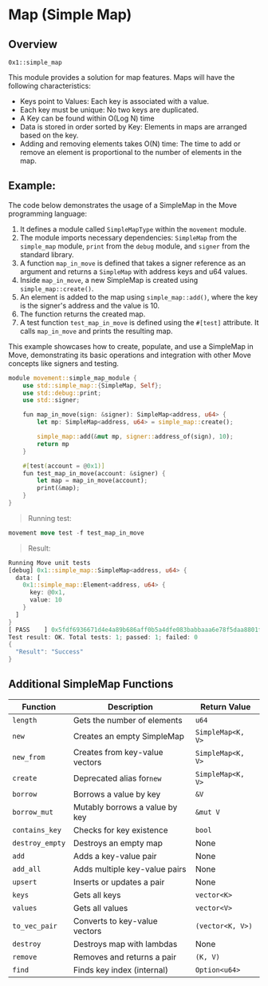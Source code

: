 # Map (Simple Map)

## Overview

`0x1::simple_map`

This module provides a solution for map features. Maps will have the following characteristics:

- Keys point to Values: Each key is associated with a value.
- Each key must be unique: No two keys are duplicated.
- A Key can be found within O(Log N) time
- Data is stored in order sorted by Key: Elements in maps are arranged based on the key.
- Adding and removing elements takes O(N) time: The time to add or remove an element is proportional to the number of elements in the map.

## Example:

The code below demonstrates the usage of a SimpleMap in the Move programming language:

1. It defines a module called `SimpleMapType` within the `movement` module.
2. The module imports necessary dependencies: `SimpleMap` from the `simple_map` module, `print` from the `debug` module, and `signer` from the standard library.
3. A function `map_in_move` is defined that takes a signer reference as an argument and returns a `SimpleMap` with address keys and u64 values.
4. Inside `map_in_move`, a new SimpleMap is created using `simple_map::create()`.
5. An element is added to the map using `simple_map::add()`, where the key is the signer's address and the value is 10.
6. The function returns the created map.
7. A test function `test_map_in_move` is defined using the `#[test]` attribute. It calls `map_in_move` and prints the resulting map.

This example showcases how to create, populate, and use a SimpleMap in Move, demonstrating its basic operations and integration with other Move concepts like signers and testing.

```rust
module movement::simple_map_module {
    use std::simple_map::{SimpleMap, Self};
    use std::debug::print;
    use std::signer;

    fun map_in_move(sign: &signer): SimpleMap<address, u64> {
        let mp: SimpleMap<address, u64> = simple_map::create();

        simple_map::add(&mut mp, signer::address_of(sign), 10);
        return mp
    }

    #[test(account = @0x1)]
    fun test_map_in_move(account: &signer) {
        let map = map_in_move(account);
        print(&map);
    }
}
```

> Running test:
> 

```rust
movement move test -f test_map_in_move
```

> Result:
> 

```rust
Running Move unit tests
[debug] 0x1::simple_map::SimpleMap<address, u64> {
  data: [
    0x1::simple_map::Element<address, u64> {
      key: @0x1,
      value: 10
    }
  ]
}
[ PASS    ] 0x5fdf6936671d4e4a89b686aff0b5a4dfe083babbaaa6e78f5daa8801f94938a6::simple_map_module::test_map_in_move
Test result: OK. Total tests: 1; passed: 1; failed: 0
{
  "Result": "Success"
}
```

## Additional SimpleMap Functions

| **Function** | **Description** | **Return Value** |
| --- | --- | --- |
| `length` | Gets the number of elements | `u64` |
| `new` | Creates an empty SimpleMap | `SimpleMap<K, V>` |
| `new_from` | Creates from key-value vectors | `SimpleMap<K, V>` |
| `create` | Deprecated alias for`new` | `SimpleMap<K, V>` |
| `borrow` | Borrows a value by key | `&V` |
| `borrow_mut` | Mutably borrows a value by key | `&mut V` |
| `contains_key` | Checks for key existence | `bool` |
| `destroy_empty` | Destroys an empty map | None |
| `add` | Adds a key-value pair | None |
| `add_all` | Adds multiple key-value pairs | None |
| `upsert` | Inserts or updates a pair | None |
| `keys` | Gets all keys | `vector<K>` |
| `values` | Gets all values | `vector<V>` |
| `to_vec_pair` | Converts to key-value vectors | `(vector<K, V>)` |
| `destroy` | Destroys map with lambdas | None |
| `remove` | Removes and returns a pair | `(K, V)` |
| `find` | Finds key index (internal) | `Option<u64>` |